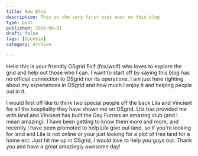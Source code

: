```yaml
---
title: New Blog
description: This is the very first post ever on this blog
type: post
published: 2010-06-01
draft: false
tags: [OpenSim]
category: Archive

---
```

Hello this is your friendly OSgrid Folf (fox/wolf) who loves to explore the grid and help out those who I can. I want to start off by saying this blog has no official connection to OSgrid nor its operations. I am just here righting about my experiences in OSgrid and how much I enjoy it and helping people out in it.

I would first off like to think two special people off the back Lila and Vincient for all the hospitality they have shown me on OSgrid. Lila has provided me with land and Vincient has built the Gay Furries an amazing club (and I mean amazing). I have been getting to know them more and more, and recently I have been promoted to help Lila give out land, so if you're looking for land and Lila is not online or your just looking for a plot of free land for a home ect. Just hit me up in OSgrid, I would love to help you guys out. Thank you and have a great amazingly awesome day!